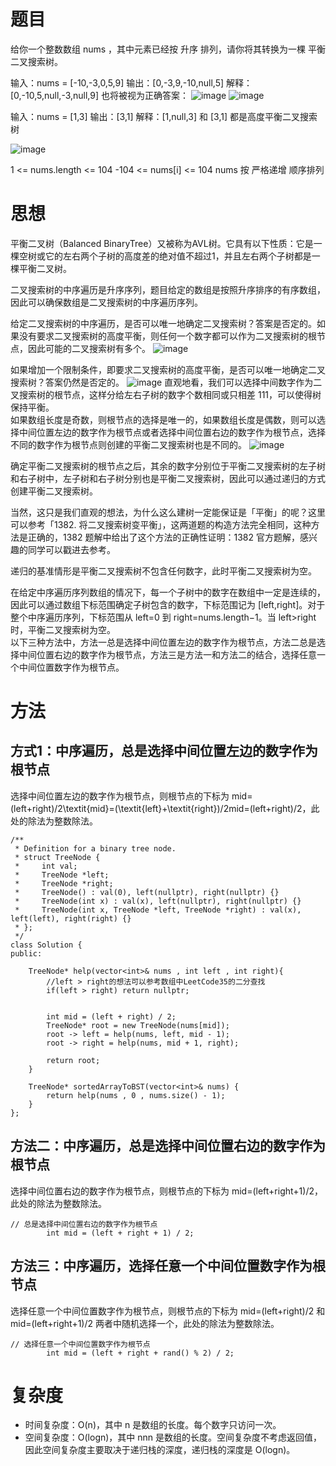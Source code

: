 # 题目

给你一个整数数组 nums ，其中元素已经按 升序 排列，请你将其转换为一棵 平衡 二叉搜索树。



输入：nums = [-10,-3,0,5,9]
输出：[0,-3,9,-10,null,5]
解释：[0,-10,5,null,-3,null,9] 也将被视为正确答案：
![image](https://github.com/17230592226/LeetCode/assets/57279736/cb4319f4-a997-48f2-a15d-9b2407688297)
![image](https://github.com/17230592226/LeetCode/assets/57279736/714385db-5f29-46a4-a862-6f925241fcfd)

输入：nums = [1,3]
输出：[3,1]
解释：[1,null,3] 和 [3,1] 都是高度平衡二叉搜索树

![image](https://github.com/17230592226/LeetCode/assets/57279736/6d89293e-8d5b-44d9-9dae-99b878167112)

1 <= nums.length <= 104
-104 <= nums[i] <= 104
nums 按 严格递增 顺序排列

# 思想

平衡二叉树（Balanced BinaryTree）又被称为AVL树。它具有以下性质：它是一棵空树或它的左右两个子树的高度差的绝对值不超过1，并且左右两个子树都是一棵平衡二叉树。</br>

二叉搜索树的中序遍历是升序序列，题目给定的数组是按照升序排序的有序数组，因此可以确保数组是二叉搜索树的中序遍历序列。</br>

给定二叉搜索树的中序遍历，是否可以唯一地确定二叉搜索树？答案是否定的。如果没有要求二叉搜索树的高度平衡，则任何一个数字都可以作为二叉搜索树的根节点，因此可能的二叉搜索树有多个。
![image](https://github.com/17230592226/LeetCode/assets/57279736/3b07af1f-2a67-4aae-8007-758196a44861)

如果增加一个限制条件，即要求二叉搜索树的高度平衡，是否可以唯一地确定二叉搜索树？答案仍然是否定的。
![image](https://github.com/17230592226/LeetCode/assets/57279736/74a344ec-e370-4836-bc78-36d056be33d0)
直观地看，我们可以选择中间数字作为二叉搜索树的根节点，这样分给左右子树的数字个数相同或只相差 111，可以使得树保持平衡。</br>
如果数组长度是奇数，则根节点的选择是唯一的，如果数组长度是偶数，则可以选择中间位置左边的数字作为根节点或者选择中间位置右边的数字作为根节点，选择不同的数字作为根节点则创建的平衡二叉搜索树也是不同的。
![image](https://github.com/17230592226/LeetCode/assets/57279736/1a1ee392-de58-4da4-b58f-460832ebe0b3)

确定平衡二叉搜索树的根节点之后，其余的数字分别位于平衡二叉搜索树的左子树和右子树中，左子树和右子树分别也是平衡二叉搜索树，因此可以通过递归的方式创建平衡二叉搜索树。

当然，这只是我们直观的想法，为什么这么建树一定能保证是「平衡」的呢？这里可以参考「1382. 将二叉搜索树变平衡」，这两道题的构造方法完全相同，这种方法是正确的，1382 题解中给出了这个方法的正确性证明：1382 官方题解，感兴趣的同学可以戳进去参考。

递归的基准情形是平衡二叉搜索树不包含任何数字，此时平衡二叉搜索树为空。

在给定中序遍历序列数组的情况下，每一个子树中的数字在数组中一定是连续的，因此可以通过数组下标范围确定子树包含的数字，下标范围记为 [left,right]。对于整个中序遍历序列，下标范围从 left=0 到 right=nums.length−1。当 left>right 时，平衡二叉搜索树为空。
</br>
以下三种方法中，方法一总是选择中间位置左边的数字作为根节点，方法二总是选择中间位置右边的数字作为根节点，方法三是方法一和方法二的结合，选择任意一个中间位置数字作为根节点。


# 方法
## 方式1：中序遍历，总是选择中间位置左边的数字作为根节点
选择中间位置左边的数字作为根节点，则根节点的下标为 mid=(left+right)/2\textit{mid}=(\textit{left}+\textit{right})/2mid=(left+right)/2，此处的除法为整数除法。
```
/**
 * Definition for a binary tree node.
 * struct TreeNode {
 *     int val;
 *     TreeNode *left;
 *     TreeNode *right;
 *     TreeNode() : val(0), left(nullptr), right(nullptr) {}
 *     TreeNode(int x) : val(x), left(nullptr), right(nullptr) {}
 *     TreeNode(int x, TreeNode *left, TreeNode *right) : val(x), left(left), right(right) {}
 * };
 */
class Solution {
public:

    TreeNode* help(vector<int>& nums , int left , int right){
        //left > right的想法可以参考数组中LeetCode35的二分查找
        if(left > right) return nullptr;

        
        int mid = (left + right) / 2;
        TreeNode* root = new TreeNode(nums[mid]);
        root -> left = help(nums, left, mid - 1);
        root -> right = help(nums, mid + 1, right);

        return root;
    }

    TreeNode* sortedArrayToBST(vector<int>& nums) {
        return help(nums , 0 , nums.size() - 1);
    }
};
```
## 方法二：中序遍历，总是选择中间位置右边的数字作为根节点
选择中间位置右边的数字作为根节点，则根节点的下标为 mid=(left+right+1)/2，此处的除法为整数除法。
```
// 总是选择中间位置右边的数字作为根节点
        int mid = (left + right + 1) / 2;
```


## 方法三：中序遍历，选择任意一个中间位置数字作为根节点
选择任意一个中间位置数字作为根节点，则根节点的下标为 mid=(left+right)/2 和 mid=(left+right+1)/2 两者中随机选择一个，此处的除法为整数除法。

```
// 选择任意一个中间位置数字作为根节点
        int mid = (left + right + rand() % 2) / 2;
```

# 复杂度
- 时间复杂度：O(n)，其中 n 是数组的长度。每个数字只访问一次。
- 空间复杂度：O(log⁡n)，其中 nnn 是数组的长度。空间复杂度不考虑返回值，因此空间复杂度主要取决于递归栈的深度，递归栈的深度是 O(log⁡n)。

